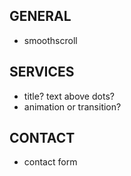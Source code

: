 ## GENERAL
- smoothscroll

## SERVICES
- title? text above dots?
- animation or transition?

## CONTACT
- contact form
